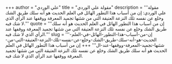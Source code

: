 +++
author = "علي الوردي"
title = "مقولة علي الوردي"
description = '''مقولة علي الوردي: إن من أسباب هذا التطور الهائل في العلم الحديث هو أنه سلك طريق الشك وخلع عن نفسه تلك النزعة العتيقة التي من شئنها تجميد المعرفة ووقفها عند الرأي الذي لا شك فيه.'''
quote = '''إن من أسباب هذا التطور الهائل في العلم الحديث هو أنه سلك طريق الشك وخلع عن نفسه تلك النزعة العتيقة التي من شئنها تجميد المعرفة ووقفها عند الرأي الذي لا شك فيه.'''
slug = '''إن-من-أسباب-هذا-التطور-الهائل-في-العلم-الحديث-هو-أنه-سلك-طريق-الشك-وخلع-عن-نفسه-تلك-النزعة-العتيقة-التي-من-شئنها-تجميد-المعرفة-ووقفها-عند-ال'''
+++
إن من أسباب هذا التطور الهائل في العلم الحديث هو أنه سلك طريق الشك وخلع عن نفسه تلك النزعة العتيقة التي من شئنها تجميد المعرفة ووقفها عند الرأي الذي لا شك فيه.
